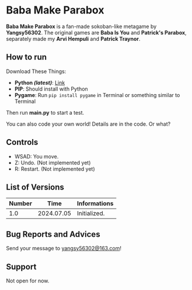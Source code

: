 # Baba Make Parabox

**Baba Make Parabox** is a fan-made sokoban-like metagame by **Yangsy56302**.
The original games are **Baba Is You** and **Patrick's Parabox**,
separately made my **Arvi Hempuli** and **Patrick Traynor**.

## How to run

Download These Things:
* **Python *(latest)***: [Link](https://www.python.org/downloads/)
* **PIP**: Should install with Python
* **Pygame**: Run `pip install pygame` in Terminal or something similar to Terminal

Then run **main.py** to start a test.

You can also code your own world!
Details are in the code. Or what?

## Controls

* WSAD: You move.
* Z: Undo. (Not implemented yet)
* R: Restart. (Not implemented yet)

## List of Versions

| Number |    Time    | Informations |
|--------|------------|--------------|
| 1.0    | 2024.07.05 | Initialized. |

## Bug Reports and Advices

Send your message to yangsy56302@163.com!

## Support

Not open for now.